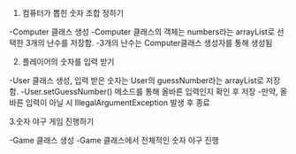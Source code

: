 1. 컴퓨터가 뽑힌 숫자 조합 정하기

-Computer 클래스 생성
-Computer 클래스의 객체는 numbers라는 arrayList로 선택한 3개의 난수를 저장함.
-3개의 난수는 Computer클래스 생성자를 통해 생성됨

2. 플레이어의 숫자를 입력 받기

-User 클래스 생성, 입력 받은 숫자는 User의 guessNumber라는 arrayList로 저장함.
-User.setGuessNumber() 메소드를 통해 올바른 입력인지 확인 후 저장
-만약, 올바른 입력이 아닐 시 IllegalArgumentException 발생 후 종료

3.숫자 야구 게임 진행하기

-Game 클래스 생성
-Game 클래스에서 전체적인 숫자 야구 진행